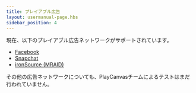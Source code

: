 ```yaml
---
title: プレイアブル広告
layout: usermanual-page.hbs
sidebar_position: 4
---
```


現在、以下のプレイアブル広告ネットワークがサポートされています。

* [Facebook][fb-ad]
* [Snapchat][snapchat-ad]
* [ironSource (MRAID)][ironsource-mraid-ad]

その他の広告ネットワークについても、PlayCanvasチームによるテストはまだ行われていません。

[fb-ad]: /user-manual/publishing/playable-ads/fb-playable-ads
[snapchat-ad]: /user-manual/publishing/playable-ads/snapchat-playable-ads
[ironsource-mraid-ad]: /user-manual/publishing/playable-ads/ironsource-mraid-playable-ads